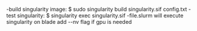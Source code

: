 -build singularity image:
    $ sudo singularity build singularity.sif config.txt
-test singularity:
    $ singularity exec singularity.sif <command> 
-file.slurm will execute singularity on blade
    add --nv flag if gpu is needed